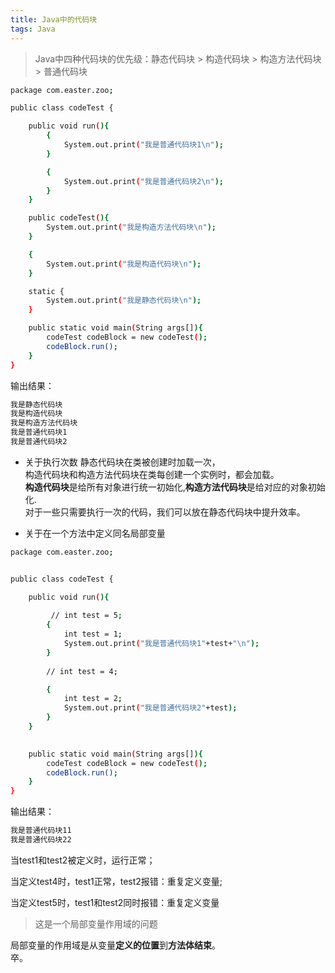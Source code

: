 ```yaml
---
title: Java中的代码块
tags: Java 
---
```


> Java中四种代码块的优先级：静态代码块 > 构造代码块 > 构造方法代码块 > 普通代码块

<!--more-->

```bash
package com.easter.zoo;

public class codeTest {

    public void run(){
        {
            System.out.print("我是普通代码块1\n");
        }

        {
            System.out.print("我是普通代码块2\n");
        }
    }

    public codeTest(){
        System.out.print("我是构造方法代码块\n");
    }

    {
        System.out.print("我是构造代码块\n");
    }

    static {
        System.out.print("我是静态代码块\n");
    }

    public static void main(String args[]){
        codeTest codeBlock = new codeTest();
        codeBlock.run();
    }
}

```
输出结果：  
```bash
我是静态代码块
我是构造代码块
我是构造方法代码块
我是普通代码块1
我是普通代码块2
```
- 关于执行次数
静态代码块在类被创建时加载一次，  
构造代码块和构造方法代码块在类每创建一个实例时，都会加载。  
**构造代码块**是给所有对象进行统一初始化,**构造方法代码块**是给对应的对象初始化.   
对于一些只需要执行一次的代码，我们可以放在静态代码块中提升效率。  



- 关于在一个方法中定义同名局部变量  

```bash
package com.easter.zoo;


public class codeTest {

    public void run(){
        
         // int test = 5;
        {
            int test = 1;
            System.out.print("我是普通代码块1"+test+"\n");
        }
        
        // int test = 4;

        {
            int test = 2;
            System.out.print("我是普通代码块2"+test);
        }
    }
    

    public static void main(String args[]){
        codeTest codeBlock = new codeTest();
        codeBlock.run();
    }
}

```

输出结果：  
```bash
我是普通代码块11
我是普通代码块22
```

当test1和test2被定义时，运行正常；  

当定义test4时，test1正常，test2报错：重复定义变量;  

当定义test5时，test1和test2同时报错：重复定义变量   
 

> 这是一个局部变量作用域的问题

局部变量的作用域是从变量**定义的位置**到**方法体结束**。  
卒。

